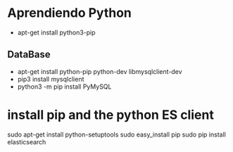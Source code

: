 # Aprendiendo Python
* apt-get install python3-pip

## DataBase
* apt-get install python-pip python-dev libmysqlclient-dev
* pip3 install mysqlclient
* python3 -m pip install PyMySQL

# install pip and the python ES client
sudo apt-get install python-setuptools
sudo easy_install pip
sudo pip install elasticsearch